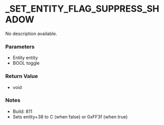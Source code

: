 # _SET_ENTITY_FLAG_SUPPRESS_SHADOW

No description available.

### Parameters
* Entity entity
* BOOL toggle

### Return Value
* void

### Notes
* Build: 811
* Sets entity+38 to C (when false) or 0xFF3f (when true)

